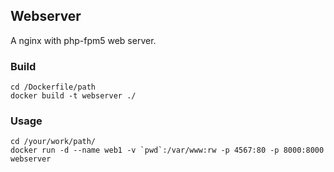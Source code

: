 ## Webserver

A nginx with php-fpm5 web server.

### Build

```
cd /Dockerfile/path
docker build -t webserver ./
```

### Usage 

```
cd /your/work/path/
docker run -d --name web1 -v `pwd`:/var/www:rw -p 4567:80 -p 8000:8000 webserver
```